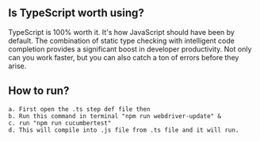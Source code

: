 ## Is TypeScript worth using?
TypeScript is 100% worth it. It's how JavaScript should have been by default. The combination of static type checking with intelligent code completion provides a significant boost in developer productivity. Not only can you work faster, but you can also catch a ton of errors before they arise.

## How to run?
    a. First open the .ts step def file then 
    b. Run this command in terminal "npm run webdriver-update" &
    c. run "npm run cucumbertest"
    d. This will compile into .js file from .ts file and it will run.

